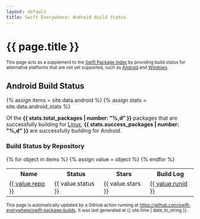 ```yaml
---
layout: default
title: Swift Everywhere: Android Build Status
---
```


<h1>{{ page.title }}</h1>

<div>
<p>
<small>
This page acts as a supplement to the
<a href="https://swiftpackageindex.com">Swift Package Index</a>
by providing build status for alternative platforms that are not
yet supported, such as
<a href="">Android</a> and
<a href="">Windows</a>. 
</small>
<p>
</div>

<h2>Android Build Status</h2>

{% assign items = site.data.android %}
{% assign stats = site.data.android_stats %}

Of the <b>{{ stats.total_packages | number: "%,d" }}</b> packages that are successfully building for
<a href="https://swiftpackageindex.com/search?query=platform:linux">Linux</a>,
<b>{{ stats.success_packages | number: "%,d" }}</b>
are successfully building for Android.

<h3>Build Status by Repository</h3>

<table>
<tr>
<th>Name</th>
<th>Status</th>
<th>Stars</th>
<th>Build Log</th>
</tr>
{% for object in items %}
    <tr>
    {% assign value = object %}
    <td><a href="{{ value.repo }}">{{ value.repo }}</a></td>
    <td>{{ value.status }}</td>
    <td>{{ value.stars }}</td>
    <td><a href="https://github.com/swift-everywhere/swift-package-builds/actions/runs/{{ value.runid }}>">{{ value.runid }}</a></td>
    <!--
    <td>{{ value.created }}</td>
    <td>{{ value.modified }}</td>
    -->
    </tr>
{% endfor %}
</table>

<p>
<small>
This page is automatically updated by a GitHub action running at
<a href="https://github.com/swift-everywhere/swift-package-builds">https://github.com/swift-everywhere/swift-package-builds</a>.
It was last generated at {{ site.time | date_to_string }}.
</small>
</p>
